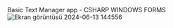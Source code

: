 Basic Text Manager app - CSHARP WINDOWS FORMS
![Ekran görüntüsü 2024-06-13 144556](https://github.com/furkananil/Basic-Text-Manager/assets/143885884/13a3702e-441f-40ef-b7fe-779e8fbb5adc)

